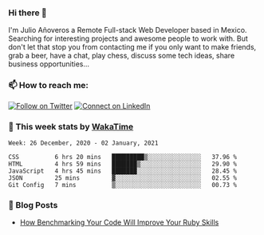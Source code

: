 ### Hi there 👋

I'm Julio Añoveros a Remote Full-stack Web Developer based in Mexico. Searching for interesting projects and awesome people to work with. But don't let that stop you from contacting me if you only want to make friends, grab a beer, have a chat, play chess, discuss some tech ideas, share business opportunities... 

### :mailbox: How to reach me:

[![Follow on Twitter](https://img.shields.io/badge/--twitter?label=Twitter&logo=Twitter&style=social)](https://twitter.com/AnoverosJulio) [![Connect on LinkedIn](https://img.shields.io/badge/--linkedin?label=LinkedIn&logo=LinkedIn&style=social)](https://www.linkedin.com/in/jubaan)

### :construction_worker: This week stats by [WakaTime]('https://wakatime.com')
<!--START_SECTION:waka-->
```text
Week: 26 December, 2020 - 02 January, 2021

CSS          6 hrs 20 mins   █████████▒░░░░░░░░░░░░░░░   37.96 % 
HTML         4 hrs 59 mins   ███████▒░░░░░░░░░░░░░░░░░   29.90 % 
JavaScript   4 hrs 45 mins   ███████░░░░░░░░░░░░░░░░░░   28.45 % 
JSON         25 mins         ▓░░░░░░░░░░░░░░░░░░░░░░░░   02.55 % 
Git Config   7 mins          ▒░░░░░░░░░░░░░░░░░░░░░░░░   00.73 % 
```
<!--END_SECTION:waka-->

### :newspaper: Blog Posts
<!-- BLOG-POST-LIST:START -->
- [How Benchmarking Your Code Will Improve Your Ruby Skills](https://dev.to/jubaan/how-benchmarking-your-code-will-improve-your-ruby-skills-2m83)
<!-- BLOG-POST-LIST:END -->


